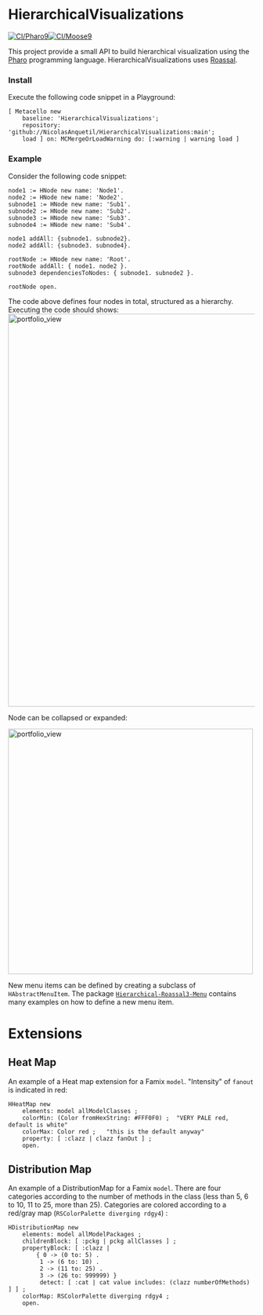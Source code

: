 # HierarchicalVisualizations

[![CI/Pharo9](https://github.com/ObjectProfile/HierarchicalVisualizations/actions/workflows/runTests.yml/badge.svg)](https://github.com/ObjectProfile/HierarchicalVisualizations/actions/workflows/runTests.yml)[![CI/Moose9](https://github.com/ObjectProfile/HierarchicalVisualizations/actions/workflows/runOnMoose.yml/badge.svg)](https://github.com/ObjectProfile/HierarchicalVisualizations/actions/workflows/runOnMoose.yml)

This project provide a small API to build hierarchical visualization using the [Pharo](http://pharo.org) programming language. HierarchicalVisualizations uses [Roassal](https://github.com/ObjectProfile/Roassal3).

### Install

Execute the following code snippet in a Playground:

```Smalltalk
[ Metacello new
    baseline: 'HierarchicalVisualizations';
    repository: 'github://NicolasAnquetil/HierarchicalVisualizations:main';
    load ] on: MCMergeOrLoadWarning do: [:warning | warning load ]
```

### Example
Consider the following code snippet:
```Smalltalk
node1 := HNode new name: 'Node1'.
node2 := HNode new name: 'Node2'.
subnode1 := HNode new name: 'Sub1'.
subnode2 := HNode new name: 'Sub2'.
subnode3 := HNode new name: 'Sub3'.
subnode4 := HNode new name: 'Sub4'.

node1 addAll: {subnode1. subnode2}.
node2 addAll: {subnode3. subnode4}.
	
rootNode := HNode new name: 'Root'.
rootNode addAll: { node1. node2 }.
subnode3 dependenciesToNodes: { subnode1. subnode2 }.

rootNode open.

```

The code above defines four nodes in total, structured as a hierarchy. Executing the code should shows:
<img width="800" alt="portfolio_view" src="https://raw.githubusercontent.com/ObjectProfile/HierarchicalVisualizations/main/scripts/simpleExample.png">

Node can be collapsed or expanded:

<img width="500" alt="portfolio_view" src="https://raw.githubusercontent.com/ObjectProfile/HierarchicalVisualizations/main/scripts/simpleExample02.png">

New menu items can be defined by creating a subclass of `HAbstractMenuItem`. The package [`Hierarchical-Roassal3-Menu`](https://github.com/ObjectProfile/HierarchicalVisualizations/tree/main/src/Hierarchical-Roassal3-Menu) contains many examples on how to define a new menu item.

# Extensions

## Heat Map

An example of a Heat map extension for a Famix `model`. "Intensity" of `fanout` is indicated in red:

```Smalltalk
HHeatMap new
	elements: model allModelClasses ;
	colorMin: (Color fromHexString: #FFF0F0) ;  "VERY PALE red, default is white"
	colorMax: Color red ;   "this is the default anyway"
	property: [ :clazz | clazz fanOut ] ;
	open.
```

## Distribution Map

An example of a DistributionMap for a Famix `model`. There are four categories according to the number of methods in the class (less than 5, 6 to 10, 11 to 25, more than 25). Categories are colored according to a red/gray map (`RSColorPalette diverging rdgy4`) :

```Smalltalk
HDistributionMap new
	elements: model allModelPackages ;
	childrenBlock: [ :pckg | pckg allClasses ] ;
	propertyBlock: [ :clazz | 
		{ 0 -> (0 to: 5) .
		 1 -> (6 to: 10) .
		 2 -> (11 to: 25) .
		 3 -> (26 to: 999999) }
		 detect: [ :cat | cat value includes: (clazz numberOfMethods) ] ] ;
	colorMap: RSColorPalette diverging rdgy4 ;
	open.
```
